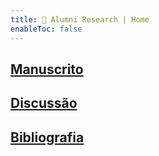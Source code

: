 ```yaml
---
title: 📄 Alumni Research | Home
enableToc: false
---
```

## [Manuscrito](Manuscrito.md)

## [Discussão](Discussão.md)

## [Bibliografia](Bibliografia.md)


